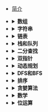 * [简介](README.md)


- <details><summary><b>数组</b></summary>

    - [1. 两数之和](https://leetcode-cn.com/problems/two-sum/)
    -  [剑指 Offer 39.数组中出现次数超过一半的数字](剑指offer/39.数组中出现次数超过一半的数字.md)


- <details><summary><b>字符串</b></summary>

    - [剑指 Offer 05.替换空格](剑指offer/05.替换空格.md)
    - [剑指 Offer 58-II.左旋转字符串](剑指offer/58-II.左旋转字符串.md)

- <details><summary><b>链表</b></summary>

    - [剑指 Offer 24.反转链表](剑指offer/24.反转链表.md)
- <details><summary><b>栈和队列</b></summary>

    - [剑指 Offer 06.从尾到头打印链表](剑指offer/06.从尾到头打印链表.md)
    - [剑指 Offer 09.用两个栈实现队列](剑指offer/09.用两个栈实现队列.md)
    - [剑指 Offer 30.包含 min 函数的栈](剑指offer/30.包含min函数的栈.md)
    - [剑指 Offer 59-I.滑动窗口的最大值](剑指offer/59-I.滑动窗口的最大值.md)
    - [剑指 Offer 59-II.队列的最大值](剑指offer/59-II.队列的最大值.md)
- <details><summary><b>二分查找</b></summary>

    - [剑指 Offer 50.第一个只出现一次的字符](剑指offer/50.第一个只出现一次的字符.md)
- <details><summary><b>双指针</b></summary>

    - [剑指 Offer 18.删除链表的节点](剑指offer/18.删除链表的节点.md)
- <details><summary><b>动态规划</b></summary>

    - [剑指 Offer 10- I.斐波那契数列](剑指offer/10-I.斐波那契数列.md)
- <details><summary><b>DFS和BFS</b></summary>

    - [剑指 Offer 12.矩阵中的路径](剑指offer/12.矩阵中的路径.md)
- <details><summary><b>排序</b></summary>

    - [剑指 Offer 40.最小的 k 个数](剑指offer/40.最小的k个数.md)
- <details><summary><b>贪婪算法</b></summary>

    - 

- <details><summary><b>数学</b></summary>

    - [剑指 Offer 66.构建乘积数组](https://leetcode-cn.com/problems/two-sum/)

- <details><summary><b>位运算</b></summary>

    - [剑指 Offer 15.二进制中 1 的个数](剑指offer/15.二进制中1的个数.md)


